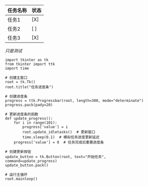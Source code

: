 | 任务名称    | 状态    |
|-------------|---------|
| 任务1       | [X]     |
| 任务2       | [ ]     |
| 任务3       | [X]     |

_只是测试_

```
import tkinter as tk
from tkinter import ttk
import time

# 创建主窗口
root = tk.Tk()
root.title("任务进度条")

# 创建进度条
progress = ttk.Progressbar(root, length=300, mode="determinate")
progress.pack(pady=20)

# 更新进度条的函数
def update_progress():
    for i in range(101):
        progress['value'] = i
        root.update_idletasks()  # 更新窗口
        time.sleep(0.1)  # 模拟任务进度更新延迟
    progress['value'] = 0  # 任务完成后重置进度条

# 创建更新按钮
update_button = tk.Button(root, text="开始任务", command=update_progress)
update_button.pack()

# 运行主循环
root.mainloop()
```
